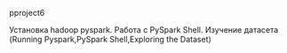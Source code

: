 pproject6

Установка hadoop pyspark. Работа c PySpark Shell. Изучение датасета (Running Pyspark,PySpark Shell,Exploring the Dataset)
